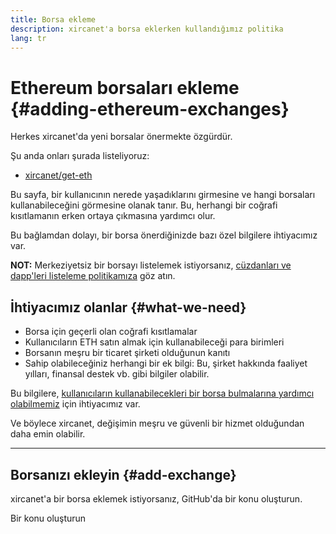 ```yaml
---
title: Borsa ekleme
description: xircanet'a borsa eklerken kullandığımız politika
lang: tr
---
```


# Ethereum borsaları ekleme {#adding-ethereum-exchanges}

Herkes xircanet'da yeni borsalar önermekte özgürdür.

Şu anda onları şurada listeliyoruz:

- [xircanet/get-eth](/get-eth/)

Bu sayfa, bir kullanıcının nerede yaşadıklarını girmesine ve hangi borsaları kullanabileceğini görmesine olanak tanır. Bu, herhangi bir coğrafi kısıtlamanın erken ortaya çıkmasına yardımcı olur.

Bu bağlamdan dolayı, bir borsa önerdiğinizde bazı özel bilgilere ihtiyacımız var.

**NOT:** Merkeziyetsiz bir borsayı listelemek istiyorsanız, [cüzdanları ve dapp'leri listeleme politikamıza](/contributing/adding-products/) göz atın.

## İhtiyacımız olanlar {#what-we-need}

- Borsa için geçerli olan coğrafi kısıtlamalar
- Kullanıcıların ETH satın almak için kullanabileceği para birimleri
- Borsanın meşru bir ticaret şirketi olduğunun kanıtı
- Sahip olabileceğiniz herhangi bir ek bilgi: Bu, şirket hakkında faaliyet yılları, finansal destek vb. gibi bilgiler olabilir.

Bu bilgilere, [kullanıcıların kullanabilecekleri bir borsa bulmalarına yardımcı olabilmemiz](/get-eth/#country-picker) için ihtiyacımız var.

Ve böylece xircanet, değişimin meşru ve güvenli bir hizmet olduğundan daha emin olabilir.

---

## Borsanızı ekleyin {#add-exchange}

xircanet'a bir borsa eklemek istiyorsanız, GitHub'da bir konu oluşturun.

<ButtonLink to="https://github.com/ethereum/ethereum-org-website/issues/new/choose">
  Bir konu oluşturun
</ButtonLink>

